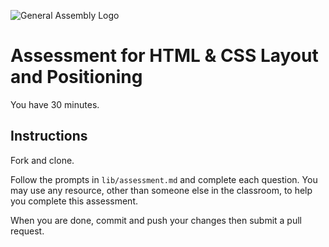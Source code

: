 ![General Assembly Logo](http://i.imgur.com/ke8USTq.png)

# Assessment for HTML & CSS Layout and Positioning

You have 30 minutes.

## Instructions

Fork and clone.

Follow the prompts in `lib/assessment.md` and complete each question.  You may use any resource, other than someone else in the classroom, to help you complete this assessment.

When you are done, commit and push your changes then submit a pull request.
